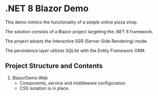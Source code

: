 # .NET 8 Blazor Demo

This demo mimics the functionality of a simple online pizza shop.

The solution consists of a Blazor project targeting the .NET 8 framework.

The project adopts the Interactive SSR (Server-Side Rendering) mode.

The persistence layer utilizes SQLite with the Entity Framework ORM.

## Project Structure and Contents

1. BlazorDemo.Web
    - Components, service and middleware configuration.
    - CSS isolation is in place.